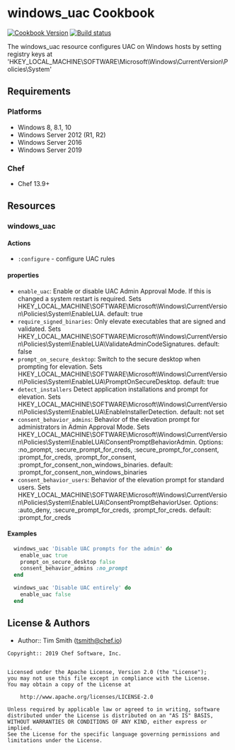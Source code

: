 # windows_uac Cookbook

[![Cookbook Version](https://img.shields.io/cookbook/v/windows_uac.svg)](https://supermarket.chef.io/cookbooks/windows_uac) [![Build status](https://ci.appveyor.com/api/projects/status/6sntpwminbxsljmw/branch/master?svg=true)](https://ci.appveyor.com/project/ChefWindowsCookbooks/windows-uac/branch/master)

The windows_uac resource configures UAC on Windows hosts by setting registry keys at 'HKEY_LOCAL_MACHINE\SOFTWARE\Microsoft\Windows\CurrentVersion\Policies\System'

## Requirements

### Platforms

- Windows 8, 8.1, 10
- Windows Server 2012 (R1, R2)
- Windows Server 2016
- Windows Server 2019

### Chef

- Chef 13.9+

## Resources

### windows_uac

#### Actions

- `:configure` - configure UAC rules

#### properties

- `enable_uac`: Enable or disable UAC Admin Approval Mode. If this is changed a system restart is required. Sets HKEY_LOCAL_MACHINE\SOFTWARE\Microsoft\Windows\CurrentVersion\Policies\System\EnableLUA. default: true
- `require_signed_binaries`: Only elevate executables that are signed and validated. Sets HKEY_LOCAL_MACHINE\SOFTWARE\Microsoft\Windows\CurrentVersion\Policies\System\EnableLUA\ValidateAdminCodeSignatures. default: false
- `prompt_on_secure_desktop`: Switch to the secure desktop when prompting for elevation. Sets HKEY_LOCAL_MACHINE\SOFTWARE\Microsoft\Windows\CurrentVersion\Policies\System\EnableLUA\PromptOnSecureDesktop. default: true
- `detect_installers` Detect application installations and prompt for elevation. Sets HKEY_LOCAL_MACHINE\SOFTWARE\Microsoft\Windows\CurrentVersion\Policies\System\EnableLUA\EnableInstallerDetection. default: not set
- `consent_behavior_admins`: Behavior of the elevation prompt for administrators in Admin Approval Mode. Sets HKEY_LOCAL_MACHINE\SOFTWARE\Microsoft\Windows\CurrentVersion\Policies\System\EnableLUA\ConsentPromptBehaviorAdmin. Options: :no_prompt, :secure_prompt_for_creds, :secure_prompt_for_consent, :prompt_for_creds, :prompt_for_consent, :prompt_for_consent_non_windows_binaries. default: :prompt_for_consent_non_windows_binaries
- `consent_behavior_users`: Behavior of the elevation prompt for standard users. Sets HKEY_LOCAL_MACHINE\SOFTWARE\Microsoft\Windows\CurrentVersion\Policies\System\EnableLUA\ConsentPromptBehaviorUser. Options: :auto_deny, :secure_prompt_for_creds, :prompt_for_creds. default: :prompt_for_creds

#### Examples

```ruby
  windows_uac 'Disable UAC prompts for the admin' do
    enable_uac true
    prompt_on_secure_desktop false
    consent_behavior_admins :no_prompt
  end
```

```ruby
  windows_uac 'Disable UAC entirely' do
    enable_uac false
  end
```

## License & Authors

- Author:: Tim Smith (tsmith@chef.io)

```text
Copyright:: 2019 Chef Software, Inc.


Licensed under the Apache License, Version 2.0 (the "License");
you may not use this file except in compliance with the License.
You may obtain a copy of the License at

    http://www.apache.org/licenses/LICENSE-2.0

Unless required by applicable law or agreed to in writing, software
distributed under the License is distributed on an "AS IS" BASIS,
WITHOUT WARRANTIES OR CONDITIONS OF ANY KIND, either express or implied.
See the License for the specific language governing permissions and
limitations under the License.
```
